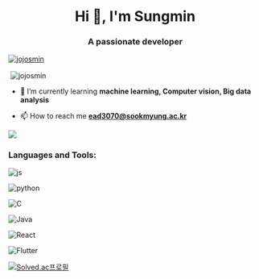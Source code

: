 <h1 align="center">Hi 👋, I'm Sungmin</h1>
<h3 align="center">A passionate developer</h3>

<p align="left"> <a href="https://github.com/ryo-ma/github-profile-trophy"><img src="https://github-profile-trophy.vercel.app/?username=jojosmin" alt="jojosmin" /></a> </p>

<p>&nbsp;<img align="center" src="https://github-readme-stats.vercel.app/api?username=jojosmin&show_icons=true&locale=en" alt="jojosmin" /></p>

- 🌱 I’m currently learning **machine learning, Computer vision, Big data analysis**

- 📫 How to reach me **ead3070@sookmyung.ac.kr**
  
<a href="jojosmin.tistory.com" target="_blank"><img src="https://img.shields.io/badge/TISTORY-000000?style=plastic&logo=tistory&logoColor=FFFFFF"/></a>

<h3 align="left">Languages and Tools:</h3>

![js](https://img.shields.io/badge/JavaScript-F7DF1E?style=for-the-badge&logo=JavaScript&logoColor=white)

![python](https://img.shields.io/badge/Python-14354C?style=for-the-badge&logo=python&logoColor=white)

![C](https://img.shields.io/badge/C-00599C?style=for-the-badge&logo=c&logoColor=white)

![Java](https://img.shields.io/badge/Java-ED8B00?style=for-the-badge&logo=openjdk&logoColor=white)

![React](https://img.shields.io/badge/React-20232A?style=for-the-badge&logo=react&logoColor=61DAFB)

![Flutter](https://img.shields.io/badge/Flutter-02569B?style=for-the-badge&logo=flutter&logoColor=white)


[![Solved.ac프로필](http://mazassumnida.wtf/api/v2/generate_badge?boj=ead3070)](https://solved.ac/ead3070)
